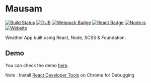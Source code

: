 # Mausam

[![Build Status](https://travis-ci.org/chintan-sh/Mausam.svg?branch=master)](https://travis-ci.org/chintan-sh/Mausam)
[![DUB](https://img.shields.io/dub/l/vibe-d.svg)]()
[![Webpack Badge](https://cdn.rawgit.com/aleen42/badges/master/src/webpack.svg)](#) 
[![React Badge](https://cdn.rawgit.com/aleen42/badges/master/src/react.svg)](#)
[![Node.js](https://cdn.rawgit.com/aleen42/badges/master/src/node.svg)](#)
[![Website](https://img.shields.io/website/https/searchneu.com.svg)](http://fathomless-lake-82439.herokuapp.com)

Weather App built using React, Node, SCSS & Foundation.

## Demo
You can check the demo [here](http://fathomless-lake-82439.herokuapp.com/#/?_k=e2v47c).

Note : Install [React Developer Tools](https://chrome.google.com/webstore/detail/react-developer-tools/fmkadmapgofadopljbjfkapdkoienihi?hl=en) on Chrome for Debugging
